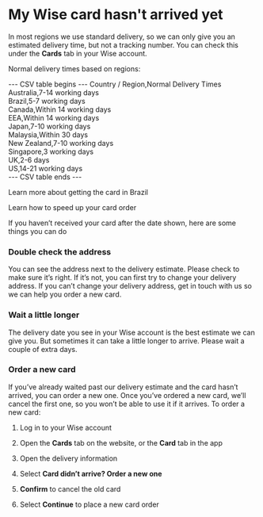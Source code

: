 # My Wise card hasn't arrived yet

In most regions we use standard delivery, so we can only give you an estimated delivery time, but not a tracking number. You can check this under the **Cards** tab in your Wise account.

Normal delivery times based on regions: 


 --- CSV table begins ---
Country / Region,Normal Delivery Times  
Australia,7-14 working days  
Brazil,5-7 working days  
Canada,Within 14 working days  
EEA,Within 14 working days  
Japan,7-10 working days  
Malaysia,Within 30 days  
New Zealand,7-10 working days  
Singapore,3 working days  
UK,2-6 days  
US,14-21 working days  
 --- CSV table ends ---

Learn more about getting the card in Brazil

Learn how to speed up your card order

If you haven’t received your card after the date shown, here are some things you can do

### Double check the address

You can see the address next to the delivery estimate. Please check to make sure it’s right. If it’s not, you can first try to change your delivery address. If you can’t change your delivery address, get in touch with us so we can help you order a new card.

### Wait a little longer

The delivery date you see in your Wise account is the best estimate we can give you. But sometimes it can take a little longer to arrive. Please wait a couple of extra days.

### Order a new card

If you’ve already waited past our delivery estimate and the card hasn’t arrived, you can order a new one. Once you’ve ordered a new card, we’ll cancel the first one, so you won’t be able to use it if it arrives. To order a new card:

  1. Log in to your Wise account

  2. Open the **Cards** tab on the website, or the **Card** tab in the app

  3. Open the delivery information

  4. Select **Card didn’t arrive? Order a new one**

  5.  **Confirm** to cancel the old card

  6. Select **Continue** to place a new card order